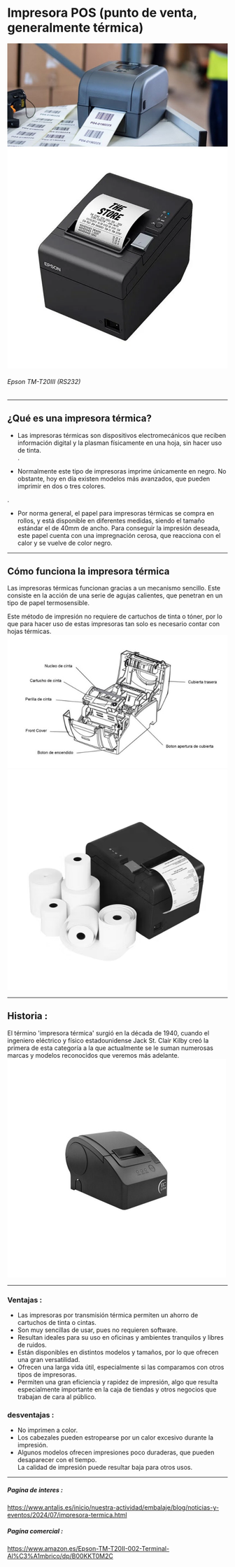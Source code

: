 # Impresora POS (punto de venta, generalmente térmica)
![alt text](image-3.png)
![alt text](image-8.png)
###### Epson TM-T20III (RS232) 

---
## ¿Qué es una impresora térmica?

- Las impresoras térmicas son dispositivos electromecánicos que reciben información digital y la plasman físicamente en una hoja, sin hacer uso de tinta.  
  .

- Normalmente este tipo de impresoras imprime únicamente en negro. No obstante, hoy en día existen modelos más avanzados, que pueden imprimir en dos o tres colores.  

.
- Por norma general, el papel para impresoras térmicas se compra en rollos, y está disponible en diferentes medidas, siendo el tamaño estándar el de 40mm de ancho. Para conseguir la impresión deseada, este papel cuenta con una impregnación cerosa, que reacciona con el calor y se vuelve de color negro.
---

## Cómo funciona la impresora térmica 
Las impresoras térmicas funcionan gracias a un mecanismo sencillo. Este consiste en la acción de una serie de agujas calientes, que penetran en un tipo de papel termosensible.  

Este método de impresión no requiere de cartuchos de tinta o tóner, por lo que para hacer uso de estas impresoras tan solo es necesario contar con hojas térmicas.  
![alt text](image-6.png)
![alt text](image-7.png)

---

## Historia :
El término 'impresora térmica' surgió en la década de 1940, cuando el ingeniero eléctrico y físico estadounidense Jack St. Clair Kilby creó la primera de esta categoría a la que actualmente se le suman numerosas marcas y modelos reconocidos que veremos más adelante.
![alt text](image-4.png)

---
### Ventajas :
- Las impresoras por transmisión térmica permiten un ahorro de cartuchos de tinta o cintas.  
- Son muy sencillas de usar, pues no requieren software.  
- Resultan ideales para su uso en oficinas y ambientes tranquilos y libres de ruidos.  
- Están disponibles en distintos modelos y tamaños, por lo que ofrecen una gran versatilidad.  
- Ofrecen una larga vida útil, especialmente si las comparamos con otros tipos de impresoras.  
- Permiten una gran eficiencia y rapidez de impresión, algo que resulta especialmente importante en la caja de tiendas y otros negocios que trabajan de cara al público.

### desventajas :
- No imprimen a color.  
- Los cabezales pueden estropearse por un calor excesivo durante la impresión.  
- Algunos modelos ofrecen impresiones poco duraderas, que pueden desaparecer con el tiempo.  
La calidad de impresión puede resultar baja para otros usos.  

---
##### Pagína de interes :
https://www.antalis.es/inicio/nuestra-actividad/embalaje/blog/noticias-y-eventos/2024/07/impresora-termica.html

##### Pagína comercial :
https://www.amazon.es/Epson-TM-T20II-002-Terminal-Al%C3%A1mbrico/dp/B00KKT0M2C